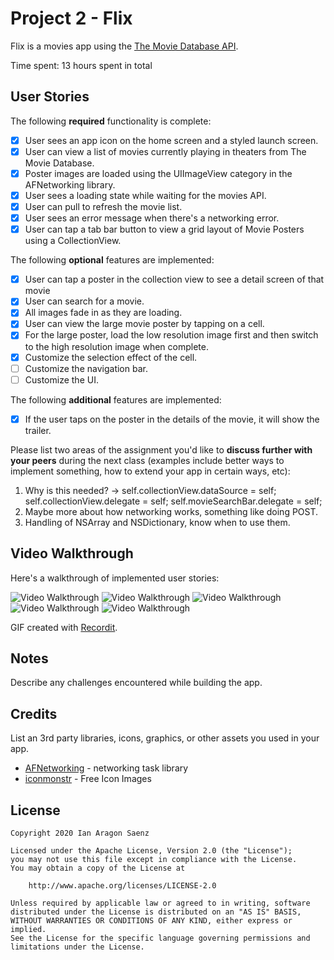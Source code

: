 # Project 2 - Flix

Flix is a movies app using the [The Movie Database API](http://docs.themoviedb.apiary.io/#).

Time spent: 13 hours spent in total

## User Stories

The following **required** functionality is complete:

- [x] User sees an app icon on the home screen and a styled launch screen.
- [x] User can view a list of movies currently playing in theaters from The Movie Database.
- [x] Poster images are loaded using the UIImageView category in the AFNetworking library.
- [x] User sees a loading state while waiting for the movies API.
- [x] User can pull to refresh the movie list.
- [x] User sees an error message when there's a networking error.
- [x] User can tap a tab bar button to view a grid layout of Movie Posters using a CollectionView.

The following **optional** features are implemented:

- [x] User can tap a poster in the collection view to see a detail screen of that movie
- [x] User can search for a movie.
- [x] All images fade in as they are loading.
- [x] User can view the large movie poster by tapping on a cell.
- [x] For the large poster, load the low resolution image first and then switch to the high resolution image when complete.
- [x] Customize the selection effect of the cell.
- [ ] Customize the navigation bar.
- [ ] Customize the UI.

The following **additional** features are implemented:

- [x] If the user taps on the poster in the details of the movie, it will show the trailer. 

Please list two areas of the assignment you'd like to **discuss further with your peers** during the next class (examples include better ways to implement something, how to extend your app in certain ways, etc):

1. Why is this needed? ->
self.collectionView.dataSource = self;
self.collectionView.delegate = self;
self.movieSearchBar.delegate = self;
2. Maybe more about how networking works, something like doing POST.
3. Handling of NSArray and NSDictionary, know when to use them.

## Video Walkthrough

Here's a walkthrough of implemented user stories:

<img src='http://g.recordit.co/NWMdcF1eKC.gif' title='Video Walkthrough' width='' alt='Video Walkthrough' />

<img src='http://g.recordit.co/dVSNs9deQF.gif' title='Search Bar and Grid' width='' alt='Video Walkthrough' />

<img src='http://g.recordit.co/Y0UcVuU4eS.gif' title='Table View and Grid with Details' width='' alt='Video Walkthrough' />

<img src='http://g.recordit.co/xDVS39qmfR.gif' title='Network Error' width='' alt='Video Walkthrough' />

<img src='http://g.recordit.co/bojYh9cLDj.gif' title='Cell Selection Customization' width='' alt='Video Walkthrough' />


GIF created with [Recordit](http://www.Recordit.co).

## Notes

Describe any challenges encountered while building the app.

## Credits

List an 3rd party libraries, icons, graphics, or other assets you used in your app.

- [AFNetworking](https://github.com/AFNetworking/AFNetworking) - networking task library
- [iconmonstr](https://iconmonstr.com/) - Free Icon Images

## License

    Copyright 2020 Ian Aragon Saenz

    Licensed under the Apache License, Version 2.0 (the "License");
    you may not use this file except in compliance with the License.
    You may obtain a copy of the License at

        http://www.apache.org/licenses/LICENSE-2.0

    Unless required by applicable law or agreed to in writing, software
    distributed under the License is distributed on an "AS IS" BASIS,
    WITHOUT WARRANTIES OR CONDITIONS OF ANY KIND, either express or implied.
    See the License for the specific language governing permissions and
    limitations under the License.
